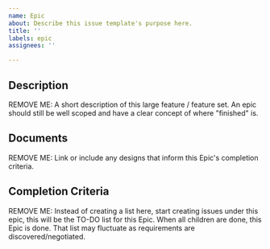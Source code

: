 ```yaml
---
name: Epic
about: Describe this issue template's purpose here.
title: ''
labels: epic
assignees: ''

---
```


## Description

REMOVE ME: A short description of this large feature / feature set. An epic should still be well scoped and have a clear concept of where "finished" is.

## Documents

REMOVE ME: Link or include any designs that inform this Epic's completion criteria.

## Completion Criteria

REMOVE ME: Instead of creating a list here, start creating issues under this epic, this will be the TO-DO list for this Epic. When all children are done, this Epic is done. That list may fluctuate as requirements are discovered/negotiated.
